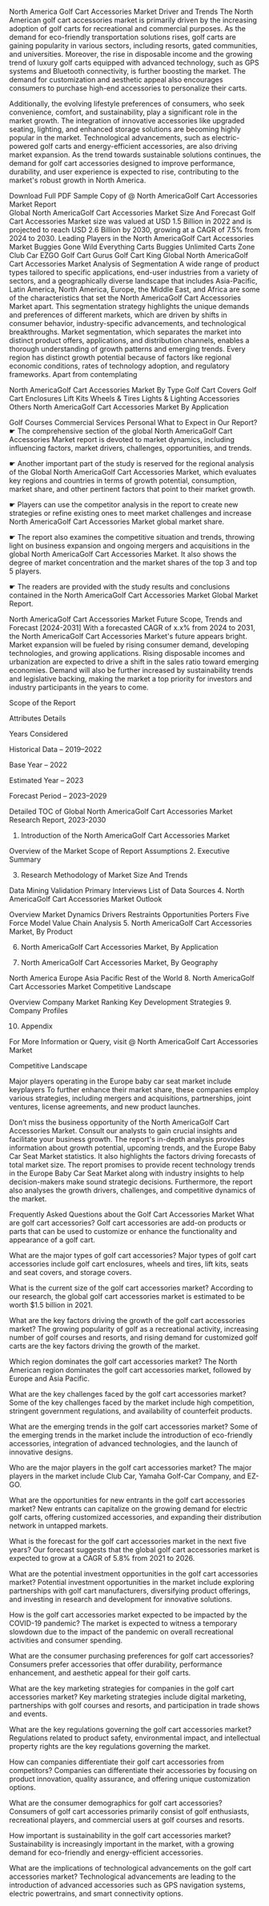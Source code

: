North America Golf Cart Accessories Market Driver and Trends
The North American golf cart accessories market is primarily driven by the increasing adoption of golf carts for recreational and commercial purposes. As the demand for eco-friendly transportation solutions rises, golf carts are gaining popularity in various sectors, including resorts, gated communities, and universities. Moreover, the rise in disposable income and the growing trend of luxury golf carts equipped with advanced technology, such as GPS systems and Bluetooth connectivity, is further boosting the market. The demand for customization and aesthetic appeal also encourages consumers to purchase high-end accessories to personalize their carts.

Additionally, the evolving lifestyle preferences of consumers, who seek convenience, comfort, and sustainability, play a significant role in the market growth. The integration of innovative accessories like upgraded seating, lighting, and enhanced storage solutions are becoming highly popular in the market. Technological advancements, such as electric-powered golf carts and energy-efficient accessories, are also driving market expansion. As the trend towards sustainable solutions continues, the demand for golf cart accessories designed to improve performance, durability, and user experience is expected to rise, contributing to the market's robust growth in North America.

Download Full PDF Sample Copy of @ North AmericaGolf Cart Accessories Market Report  
Global North AmericaGolf Cart Accessories Market Size And Forecast
Golf Cart Accessories Market size was valued at USD 1.5 Billion in 2022 and is projected to reach USD 2.6 Billion by 2030, growing at a CAGR of 7.5% from 2024 to 2030.
Leading Players in the North AmericaGolf Cart Accessories Market
Buggies Gone Wild
Everything Carts
Buggies Unlimited
Carts Zone
Club Car
EZGO
Golf Cart Gurus
Golf Cart King
Global North AmericaGolf Cart Accessories Market Analysis of Segmentation
A wide range of product types tailored to specific applications, end-user industries from a variety of sectors, and a geographically diverse landscape that includes Asia-Pacific, Latin America, North America, Europe, the Middle East, and Africa are some of the characteristics that set the North AmericaGolf Cart Accessories Market apart. This segmentation strategy highlights the unique demands and preferences of different markets, which are driven by shifts in consumer behavior, industry-specific advancements, and technological breakthroughs. Market segmentation, which separates the market into distinct product offers, applications, and distribution channels, enables a thorough understanding of growth patterns and emerging trends. Every region has distinct growth potential because of factors like regional economic conditions, rates of technology adoption, and regulatory frameworks. Apart from contemplating

North AmericaGolf Cart Accessories Market By Type
Golf Cart Covers
Golf Cart Enclosures
Lift Kits
Wheels & Tires
Lights & Lighting Accessories
Others
North AmericaGolf Cart Accessories Market By Application

Golf Courses
Commercial Services
Personal
What to Expect in Our Report?
☛ The comprehensive section of the global North AmericaGolf Cart Accessories Market report is devoted to market dynamics, including influencing factors, market drivers, challenges, opportunities, and trends.

☛ Another important part of the study is reserved for the regional analysis of the Global North AmericaGolf Cart Accessories Market, which evaluates key regions and countries in terms of growth potential, consumption, market share, and other pertinent factors that point to their market growth.

☛ Players can use the competitor analysis in the report to create new strategies or refine existing ones to meet market challenges and increase North AmericaGolf Cart Accessories Market global market share.

☛ The report also examines the competitive situation and trends, throwing light on business expansion and ongoing mergers and acquisitions in the global North AmericaGolf Cart Accessories Market. It also shows the degree of market concentration and the market shares of the top 3 and top 5 players.

☛ The readers are provided with the study results and conclusions contained in the North AmericaGolf Cart Accessories Market Global Market Report.

North AmericaGolf Cart Accessories Market Future Scope, Trends and Forecast [2024-2031]
With a forecasted CAGR of x.x% from 2024 to 2031, the North AmericaGolf Cart Accessories Market's future appears bright. Market expansion will be fueled by rising consumer demand, developing technologies, and growing applications. Rising disposable incomes and urbanization are expected to drive a shift in the sales ratio toward emerging economies. Demand will also be further increased by sustainability trends and legislative backing, making the market a top priority for investors and industry participants in the years to come.

Scope of the Report

Attributes Details

Years Considered

Historical Data – 2019–2022

Base Year – 2022

Estimated Year – 2023

Forecast Period – 2023–2029

Detailed TOC of Global North AmericaGolf Cart Accessories Market Research Report, 2023-2030
1. Introduction of the North AmericaGolf Cart Accessories Market

Overview of the Market
Scope of Report
Assumptions
2. Executive Summary

3. Research Methodology of Market Size And Trends

Data Mining
Validation
Primary Interviews
List of Data Sources
4. North AmericaGolf Cart Accessories Market Outlook

Overview
Market Dynamics
Drivers
Restraints
Opportunities
Porters Five Force Model
Value Chain Analysis
5. North AmericaGolf Cart Accessories Market, By Product

6. North AmericaGolf Cart Accessories Market, By Application

7. North AmericaGolf Cart Accessories Market, By Geography

North America
Europe
Asia Pacific
Rest of the World
8. North AmericaGolf Cart Accessories Market Competitive Landscape

Overview
Company Market Ranking
Key Development Strategies
9. Company Profiles

10. Appendix

For More Information or Query, visit @ North AmericaGolf Cart Accessories Market

Competitive Landscape

Major players operating in the Europe baby car seat market include keyplayers To further enhance their market share, these companies employ various strategies, including mergers and acquisitions, partnerships, joint ventures, license agreements, and new product launches.

Don’t miss the business opportunity of the North AmericaGolf Cart Accessories Market. Consult our analysts to gain crucial insights and facilitate your business growth.
The report's in-depth analysis provides information about growth potential, upcoming trends, and the Europe Baby Car Seat Market statistics. It also highlights the factors driving forecasts of total market size. The report promises to provide recent technology trends in the Europe Baby Car Seat Market along with industry insights to help decision-makers make sound strategic decisions. Furthermore, the report also analyses the growth drivers, challenges, and competitive dynamics of the market.

Frequently Asked Questions about the Golf Cart Accessories Market
What are golf cart accessories?
Golf cart accessories are add-on products or parts that can be used to customize or enhance the functionality and appearance of a golf cart.

What are the major types of golf cart accessories?
Major types of golf cart accessories include golf cart enclosures, wheels and tires, lift kits, seats and seat covers, and storage covers.

What is the current size of the golf cart accessories market?
According to our research, the global golf cart accessories market is estimated to be worth $1.5 billion in 2021.

What are the key factors driving the growth of the golf cart accessories market?
The growing popularity of golf as a recreational activity, increasing number of golf courses and resorts, and rising demand for customized golf carts are the key factors driving the growth of the market.

Which region dominates the golf cart accessories market?
The North American region dominates the golf cart accessories market, followed by Europe and Asia Pacific.

What are the key challenges faced by the golf cart accessories market?
Some of the key challenges faced by the market include high competition, stringent government regulations, and availability of counterfeit products.

What are the emerging trends in the golf cart accessories market?
Some of the emerging trends in the market include the introduction of eco-friendly accessories, integration of advanced technologies, and the launch of innovative designs.

Who are the major players in the golf cart accessories market?
The major players in the market include Club Car, Yamaha Golf-Car Company, and EZ-GO.

What are the opportunities for new entrants in the golf cart accessories market?
New entrants can capitalize on the growing demand for electric golf carts, offering customized accessories, and expanding their distribution network in untapped markets.

What is the forecast for the golf cart accessories market in the next five years?
Our forecast suggests that the global golf cart accessories market is expected to grow at a CAGR of 5.8% from 2021 to 2026.

What are the potential investment opportunities in the golf cart accessories market?
Potential investment opportunities in the market include exploring partnerships with golf cart manufacturers, diversifying product offerings, and investing in research and development for innovative solutions.

How is the golf cart accessories market expected to be impacted by the COVID-19 pandemic?
The market is expected to witness a temporary slowdown due to the impact of the pandemic on overall recreational activities and consumer spending.

What are the consumer purchasing preferences for golf cart accessories?
Consumers prefer accessories that offer durability, performance enhancement, and aesthetic appeal for their golf carts.

What are the key marketing strategies for companies in the golf cart accessories market?
Key marketing strategies include digital marketing, partnerships with golf courses and resorts, and participation in trade shows and events.

What are the key regulations governing the golf cart accessories market?
Regulations related to product safety, environmental impact, and intellectual property rights are the key regulations governing the market.

How can companies differentiate their golf cart accessories from competitors?
Companies can differentiate their accessories by focusing on product innovation, quality assurance, and offering unique customization options.

What are the consumer demographics for golf cart accessories?
Consumers of golf cart accessories primarily consist of golf enthusiasts, recreational players, and commercial users at golf courses and resorts.

How important is sustainability in the golf cart accessories market?
Sustainability is increasingly important in the market, with a growing demand for eco-friendly and energy-efficient accessories.

What are the implications of technological advancements on the golf cart accessories market?
Technological advancements are leading to the introduction of advanced accessories such as GPS navigation systems, electric powertrains, and smart connectivity options.
